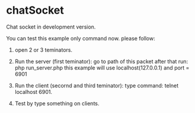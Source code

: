 chatSocket
==========

Chat socket in development version.

You can test this example only command now. please follow:

1. open 2 or 3 teminators.

2. Run the server (first teminator): go to path of this packet after that run: php run_server.php
   this example will use localhost(127.0.0.1) and port = 6901
3. Run the client (secornd and third teminator): type command: telnet localhost 6901.
4. Test by type something on clients.
